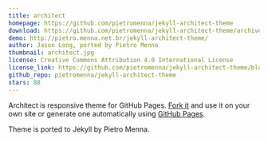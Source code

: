 ```yaml
---
title: architect
homepage: https://github.com/pietromenna/jekyll-architect-theme
download: https://github.com/pietromenna/jekyll-architect-theme/archive/master.zip
demo: http://pietro.menna.net.br/jekyll-architect-theme/
author: Jason Long, ported by Pietro Menna
thumbnail: architect.jpg
license: Creative Commons Attribution 4.0 International License
license_link: https://github.com/pietromenna/jekyll-architect-theme/blob/master/README.md#license
github_repo: pietromenna/jekyll-architect-theme
stars: 88
---
```


Architect is responsive theme for GitHub Pages. [Fork
it](https://github.com/jasonlong/architect-theme/fork) and use it on
your own site or generate one automatically using [GitHub
Pages](http://pages.github.com).

Theme is ported to Jekyll by Pietro Menna.
